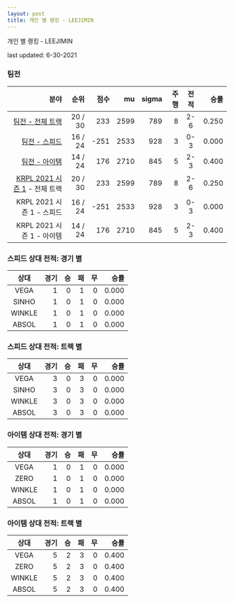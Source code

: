 ```yaml
---
layout: post
title: 개인 별 랭킹 - LEEJIMIN
---
```



개인 별 랭킹 - LEEJIMIN


last updated: 6-30-2021


### 팀전

| 분야 | 순위 | 점수 | mu | sigma | 주행 | 전적 | 승률 |
|---:|---:|---:|---:|---:|---:|:---:|---:|
| [팀전 - 전체 트랙](../team-full) | 20 / 30 | 233 | 2599 | 789 | 8 | 2-6 | 0.250 |
| [팀전 - 스피드](../team-speed) | 16 / 24 | -251 | 2533 | 928 | 3 | 0-3 | 0.000 |
| [팀전 - 아이템](../team-item) | 14 / 24 | 176 | 2710 | 845 | 5 | 2-3 | 0.400 |
| [KRPL 2021 시즌 1](../teams-t2021_1) - 전체 트랙 | 20 / 30 | 233 | 2599 | 789 | 8 | 2-6 | 0.250 |
| KRPL 2021 시즌 1 - 스피드 | 16 / 24 | -251 | 2533 | 928 | 3 | 0-3 | 0.000 |
| KRPL 2021 시즌 1 - 아이템 | 14 / 24 | 176 | 2710 | 845 | 5 | 2-3 | 0.400 |

### 스피드 상대 전적: 경기 별

| 상대 | 경기 | 승 | 패 | 무 | 승률 |
|:---:|---:|---:|---:|---:|---:|
| VEGA | 1 | 0 | 1 | 0 | 0.000 |
| SINHO | 1 | 0 | 1 | 0 | 0.000 |
| WINKLE | 1 | 0 | 1 | 0 | 0.000 |
| ABSOL | 1 | 0 | 1 | 0 | 0.000 |

### 스피드 상대 전적: 트랙 별

| 상대 | 경기 | 승 | 패 | 무 | 승률 |
|:---:|---:|---:|---:|---:|---:|
| VEGA | 3 | 0 | 3 | 0 | 0.000 |
| SINHO | 3 | 0 | 3 | 0 | 0.000 |
| WINKLE | 3 | 0 | 3 | 0 | 0.000 |
| ABSOL | 3 | 0 | 3 | 0 | 0.000 |

### 아이템 상대 전적: 경기 별

| 상대 | 경기 | 승 | 패 | 무 | 승률 |
|:---:|---:|---:|---:|---:|---:|
| VEGA | 1 | 0 | 1 | 0 | 0.000 |
| ZERO | 1 | 0 | 1 | 0 | 0.000 |
| WINKLE | 1 | 0 | 1 | 0 | 0.000 |
| ABSOL | 1 | 0 | 1 | 0 | 0.000 |

### 아이템 상대 전적: 트랙 별

| 상대 | 경기 | 승 | 패 | 무 | 승률 |
|:---:|---:|---:|---:|---:|---:|
| VEGA | 5 | 2 | 3 | 0 | 0.400 |
| ZERO | 5 | 2 | 3 | 0 | 0.400 |
| WINKLE | 5 | 2 | 3 | 0 | 0.400 |
| ABSOL | 5 | 2 | 3 | 0 | 0.400 |
